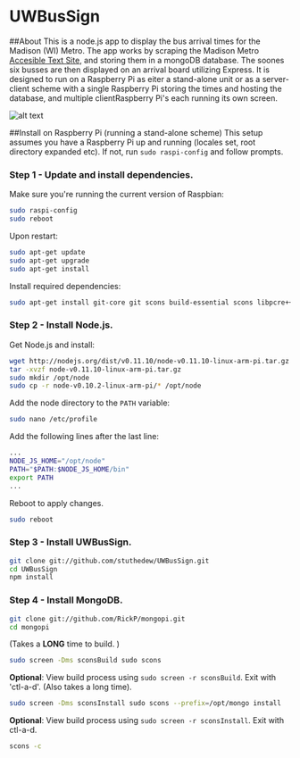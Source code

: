 UWBusSign
=========

##About
This is a node.js app to display the bus arrival times for the Madison (WI) Metro. The app works by scraping the Madison Metro [Accesible Text Site](http://webwatch.cityofmadison.com/webwatch/ada.aspx), and storing them in a mongoDB database. The soones six busses are then displayed on an arrival board utilizing Express. It is designed to run on a Raspberry Pi as eiter a stand-alone unit or as a server-client scheme with a single Raspberry Pi storing the times and hosting the database, and multiple clientRaspberry Pi's each running its own screen.

![alt text](https://raw.github.com/stuthedew/UWBusSign/master/public/images/Screenshot.png "UWBus sign screenshot")


##Install on Raspberry Pi (running a stand-alone scheme)
This setup assumes you have a Raspberry Pi up and running (locales set, root directory expanded etc). If not, run `sudo raspi-config` and follow prompts.

### Step 1 - Update and install dependencies.


Make sure you're running the current version of Raspbian:
```sh
sudo raspi-config
sudo reboot
```

Upon restart:
```sh
sudo apt-get update
sudo apt-get upgrade
sudo apt-get install
```

Install required dependencies:
```sh
sudo apt-get install git-core git scons build-essential scons libpcre++-dev xulrunner-dev libboost-dev libboost-program-options-dev libboost-thread-dev libboost-filesystem-dev screen usbmount
```

### Step 2 - Install Node.js.

Get Node.js and install:
```sh
wget http://nodejs.org/dist/v0.11.10/node-v0.11.10-linux-arm-pi.tar.gz
tar -xvzf node-v0.11.10-linux-arm-pi.tar.gz
sudo mkdir /opt/node
sudo cp -r node-v0.10.2-linux-arm-pi/* /opt/node
```

Add the node directory to the `PATH` variable:
```sh
sudo nano /etc/profile

```
Add the following lines after the last line:
```sh
...
NODE_JS_HOME="/opt/node"
PATH="$PATH:$NODE_JS_HOME/bin"
export PATH
...
```

Reboot to apply changes.
```sh
sudo reboot
```

### Step 3 - Install UWBusSign.

```sh
git clone git://github.com/stuthedew/UWBusSign.git
cd UWBusSign
npm install
```

### Step 4 - Install MongoDB.

```sh
git clone git://github.com/RickP/mongopi.git
cd mongopi
```
(Takes a **LONG** time to build. )
```sh
sudo screen -Dms sconsBuild sudo scons 
```
**Optional**: View build process using `sudo screen -r sconsBuild`. Exit with 'ctl-a-d'.
(Also takes a long time).
```sh
sudo screen -Dms sconsInstall sudo scons --prefix=/opt/mongo install
``` 
**Optional**: View build process using `sudo screen -r sconsInstall`. 
Exit with ctl-a-d.
```sh
scons -c
```

